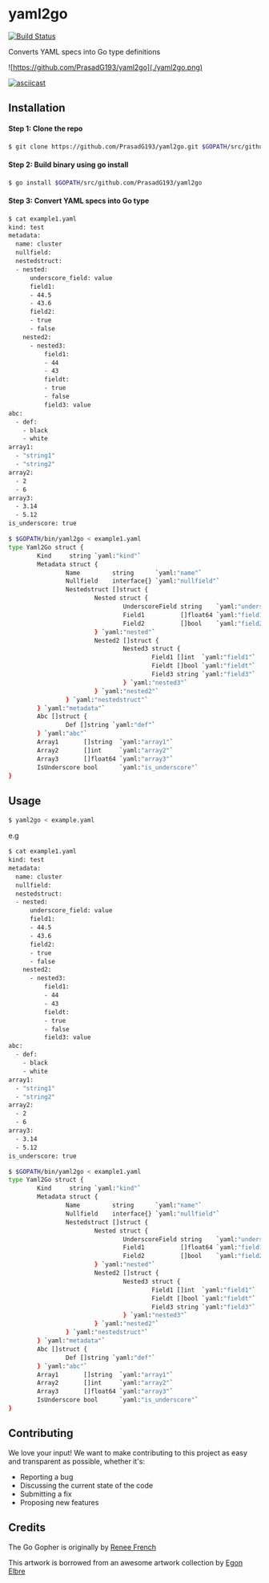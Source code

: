# yaml2go

[![Build Status](https://travis-ci.org/PrasadG193/yaml2go.svg?branch=master)](https://travis-ci.org/PrasadG193/yaml2go)

Converts YAML specs into Go type definitions

![https://github.com/PrasadG193/yaml2go](./yaml2go.png)


[![asciicast](https://asciinema.org/a/bCu9sI4j77r2Ut8U8pnTXZoU1.svg)](https://asciinema.org/a/bCu9sI4j77r2Ut8U8pnTXZoU1)

## Installation

#### Step 1: Clone the repo
```bash
$ git clone https://github.com/PrasadG193/yaml2go.git $GOPATH/src/github.com/PrasadG193/yaml2go
```

#### Step 2: Build binary using go install
```bash
$ go install $GOPATH/src/github.com/PrasadG193/yaml2go
```

#### Step 3: Convert YAML specs into Go type

```bash
$ cat example1.yaml
kind: test
metadata:
  name: cluster
  nullfield:
  nestedstruct:
  - nested:
      underscore_field: value
      field1:
      - 44.5
      - 43.6
      field2:
      - true
      - false
    nested2:
      - nested3:
          field1:
          - 44
          - 43
          fieldt:
          - true
          - false
          field3: value
abc:
  - def:
    - black
    - white
array1:
  - "string1"
  - "string2"
array2:
  - 2
  - 6
array3:
  - 3.14
  - 5.12
is_underscore: true
```

```bash
$ $GOPATH/bin/yaml2go < example1.yaml
type Yaml2Go struct {
        Kind     string `yaml:"kind"`
        Metadata struct {
                Name         string      `yaml:"name"`
                Nullfield    interface{} `yaml:"nullfield"`
                Nestedstruct []struct {
                        Nested struct {
                                UnderscoreField string    `yaml:"underscore_field"`
                                Field1          []float64 `yaml:"field1"`
                                Field2          []bool    `yaml:"field2"`
                        } `yaml:"nested"`
                        Nested2 []struct {
                                Nested3 struct {
                                        Field1 []int  `yaml:"field1"`
                                        Fieldt []bool `yaml:"fieldt"`
                                        Field3 string `yaml:"field3"`
                                } `yaml:"nested3"`
                        } `yaml:"nested2"`
                } `yaml:"nestedstruct"`
        } `yaml:"metadata"`
        Abc []struct {
                Def []string `yaml:"def"`
        } `yaml:"abc"`
        Array1       []string  `yaml:"array1"`
        Array2       []int     `yaml:"array2"`
        Array3       []float64 `yaml:"array3"`
        IsUnderscore bool      `yaml:"is_underscore"`
}
```

## Usage

```bash
$ yaml2go < example.yaml
```
e.g

```bash
$ cat example1.yaml
kind: test
metadata:
  name: cluster
  nullfield:
  nestedstruct:
  - nested:
      underscore_field: value
      field1:
      - 44.5
      - 43.6
      field2:
      - true
      - false
    nested2:
      - nested3:
          field1:
          - 44
          - 43
          fieldt:
          - true
          - false
          field3: value
abc:
  - def:
    - black
    - white
array1:
  - "string1"
  - "string2"
array2:
  - 2
  - 6
array3:
  - 3.14
  - 5.12
is_underscore: true
```

```bash
$ $GOPATH/bin/yaml2go < example1.yaml
type Yaml2Go struct {
        Kind     string `yaml:"kind"`
        Metadata struct {
                Name         string      `yaml:"name"`
                Nullfield    interface{} `yaml:"nullfield"`
                Nestedstruct []struct {
                        Nested struct {
                                UnderscoreField string    `yaml:"underscore_field"`
                                Field1          []float64 `yaml:"field1"`
                                Field2          []bool    `yaml:"field2"`
                        } `yaml:"nested"`
                        Nested2 []struct {
                                Nested3 struct {
                                        Field1 []int  `yaml:"field1"`
                                        Fieldt []bool `yaml:"fieldt"`
                                        Field3 string `yaml:"field3"`
                                } `yaml:"nested3"`
                        } `yaml:"nested2"`
                } `yaml:"nestedstruct"`
        } `yaml:"metadata"`
        Abc []struct {
                Def []string `yaml:"def"`
        } `yaml:"abc"`
        Array1       []string  `yaml:"array1"`
        Array2       []int     `yaml:"array2"`
        Array3       []float64 `yaml:"array3"`
        IsUnderscore bool      `yaml:"is_underscore"`
}
```

## Contributing

We love your input! We want to make contributing to this project as easy and transparent as possible, whether it's:
- Reporting a bug
- Discussing the current state of the code
- Submitting a fix
- Proposing new features

## Credits
The Go Gopher is originally by [Renee French](http://reneefrench.blogspot.com/)

This artwork is borrowed from an awesome artwork collection by [Egon Elbre](https://github.com/egonelbre/gophers)
